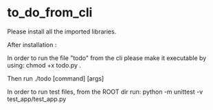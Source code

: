 # to_do_from_cli

Please install all the imported libraries.

After installation :

In order to run the file "todo" from the cli please make it executable by using:
chmod +x todo.py .

Then run ./todo [command] [args]

In order to run test files, from the ROOT dir run:
python -m  unittest -v test_app/test_app.py
